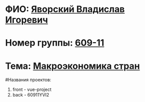 ФИО: <u>Яворский Владислав Игоревич</u>
=
Номер группы: <u>609-11</u>  
=
Тема: <u>Макроэкономика стран</u>  
=
#Названия проектов:
1. front - vue-project
2. back - 60911YVI2

